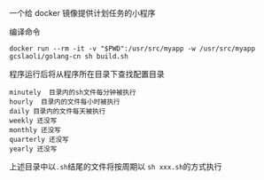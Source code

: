 一个给 docker 镜像提供计划任务的小程序

编译命令

```
docker run --rm -it -v "$PWD":/usr/src/myapp -w /usr/src/myapp gcslaoli/golang-cn sh build.sh
```

程序运行后将从程序所在目录下查找配置目录

```
minutely  目录内的sh文件每分钟被执行
hourly  目录内的文件每小时被执行
daily 目录内的文件每天被执行
weekly 还没写
monthly 还没写
quarterly 还没写
yearly 还没写
```
上述目录中以`.sh`结尾的文件将按周期以 `sh xxx.sh`的方式执行